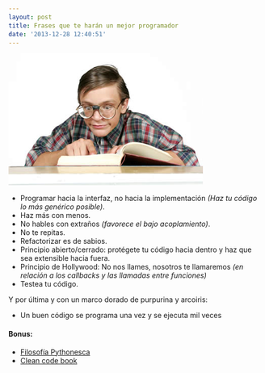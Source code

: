 ```yaml
---
layout: post
title: Frases que te harán un mejor programador
date: '2013-12-28 12:40:51'
---
```


![](/images/frases-que-te-haran-un-mejor-programador/geeks-vs-nerdsgeek.jpeg)

* Programar hacia la interfaz, no hacia la implementación *(Haz tu código lo más genérico posible)*.
* Haz más con menos.
* No hables con extraños *(favorece el bajo acoplamiento)*.
* No te repitas.
* Refactorizar es de sabios.
* Principio abierto/cerrado: protégete tu código hacia dentro y haz que sea extensible hacia fuera.
* Principio de Hollywood: No nos llames, nosotros te llamaremos *(en relación a los callbacks y las llamadas entre funciones)*
* Testea tu código.

Y por última y con un marco dorado de purpurina y arcoiris:

* Un buen código se programa una vez y se ejecuta mil veces

#### Bonus:

* [Filosofía Pythonesca](https://es.wikipedia.org/wiki/Python#Filosof.C3.ADa)
* [Clean code book](http://www.amazon.es/Clean-Code-Handbook-Software-Craftsmanship/dp/0132350882)
